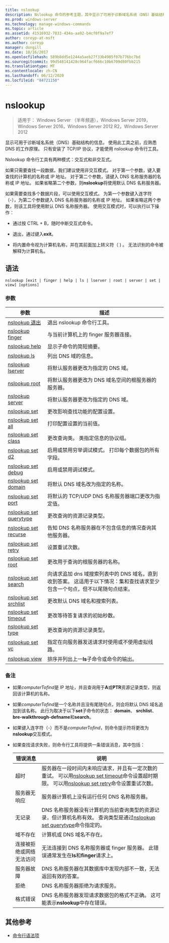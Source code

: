```yaml
---
title: nslookup
description: Nslookup 命令的参考主题，其中显示了可用于诊断域名系统（DNS）基础结构的信息。
ms.prod: windows-server
ms.technology: manage-windows-commands
ms.topic: article
ms.assetid: 41516932-7833-434a-aa92-b4cf0f9a7ef7
author: coreyp-at-msft
ms.author: coreyp
manager: dongill
ms.date: 10/16/2017
ms.openlocfilehash: 589b8dd5e1244a5aeb27f33b4985f07b776bc7bd
ms.sourcegitcommit: 99d548141428c964facf666c10b6709d80fbb215
ms.translationtype: MT
ms.contentlocale: zh-CN
ms.lasthandoff: 06/12/2020
ms.locfileid: "84721150"
---
```

# <a name="nslookup"></a>nslookup

> 适用于： Windows Server （半年频道），Windows Server 2019，Windows Server 2016，Windows Server 2012 R2，Windows Server 2012

显示可用于诊断域名系统（DNS）基础结构的信息。 使用此工具之前，应熟悉 DNS 的工作原理。 只有安装了 TCP/IP 协议，才能使用 nslookup 命令行工具。

Nslookup 命令行工具有两种模式：交互式和非交互式。

如果只需要查找一段数据，我们建议使用非交互模式。 对于第一个参数，键入要查找的计算机的名称或 IP 地址。 对于第二个参数，请键入 DNS 名称服务器的名称或 IP 地址。 如果省略第二个参数，则**nslookup**将使用默认 DNS 名称服务器。

如果需要查找多个数据片段，可以使用交互模式。 为第一个参数键入连字符（-），为第二个参数键入 DNS 名称服务器的名称或 IP 地址。 如果省略这两个参数，则该工具将使用默认 DNS 名称服务器。 使用交互模式时，可以执行以下操作：

- 通过按 CTRL + B，随时中断交互式命令。

- 退出，通过键入**exit**。

- 将内置命令视为计算机名称，并在其前面加上转义符（ \) 。 无法识别的命令被解释为计算机名。

## <a name="syntax"></a>语法

```
nslookup [exit | finger | help | ls | lserver | root | server | set | view] [options]
```

### <a name="parameters"></a>参数

| 参数 | 描述 |
| --------- | ----------- |
| [nslookup 退出](nslookup-exit-command.md) | 退出 nslookup 命令行工具。 |
| [nslookup finger](nslookup-finger-command.md) | 与当前计算机上的 finger 服务器连接。 |
| [nslookup help](nslookup-help.md) | 显示子命令的简短摘要。 |
| [nslookup ls](nslookup-ls.md) | 列出 DNS 域的信息。 |
| [nslookup lserver](nslookup-lserver.md) | 将默认服务器更改为指定的 DNS 域。 |
| [nslookup root](nslookup-root.md) | 将默认服务器更改为 DNS 域名空间的根服务器的服务器。 |
| [nslookup server](nslookup-server.md) | 将默认服务器更改为指定的 DNS 域。 |
| [nslookup set](nslookup-set.md) | 更改影响查找功能的配置设置。 |
| [nslookup set all](nslookup-set-all.md) | 打印配置设置的当前值。 |
| [nslookup set class](nslookup-set-class.md) | 更改查询类。 类指定信息的协议组。 |
| [nslookup set d2](nslookup-set-d2.md) | 启用或禁用穷举调试模式。 打印每个数据包的所有字段。 |
| [nslookup set debug](nslookup-set-debug.md) | 启用或禁用调试模式。 |
| [nslookup set domain](nslookup-set-domain.md) | 将默认 DNS 域名改为指定的名称。 |
| [nslookup set port](nslookup-set-port.md) | 将默认的 TCP/UDP DNS 名称服务器端口更改为指定值。 |
| [nslookup set querytype](nslookup-set-querytype.md) | 更改查询的资源记录类型。 |
| [nslookup set recurse](nslookup-set-recurse.md) | 告知 DNS 名称服务器在不包含信息的情况查询其他服务器。 |
| [nslookup set retry](nslookup-set-retry.md) | 设置重试次数。 |
| [nslookup set root](nslookup-set-root.md) | 更改用于查询的根服务器的名称。 |
| [nslookup set search](nslookup-set-search.md) | 向请求追加 dns 域搜索列表中的 DNS 域名，直到收到答案。 这适用于以下情况：集和查找请求至少包含一个句点，但不以尾随句点结束。 |
| [nslookup set srchlist](nslookup-set-srchlist.md) | 更改默认 DNS 域名和搜索列表。 |
| [nslookup set timeout](nslookup-set-timeout.md) | 更改等待答复请求的初始秒数。 |
| [nslookup set type](nslookup-set-type.md) | 更改查询的资源记录类型。 |
| [nslookup set vc](nslookup-set-vc.md) | 指定在向服务器发送请求时使用或不使用虚拟线路。 |
| [nslookup view](nslookup-view.md) | 排序并列出上一**ls**子命令或命令的输出。 |

### <a name="remarks"></a>备注

- 如果*computerTofind*是 IP 地址，并且查询用于**A**或**PTR**资源记录类型，则返回该计算机的名称。

- 如果*computerTofind*是一个名称并且没有尾随句点，则会将默认 DNS 域名追加到该名称。 此行为取决于以下**set**子命令的状态： **domain**、 **srchlist**、 **bre-walkthrough-defname**和**search**。

- 如果键入连字符（-）而不是*computerTofind*，则命令提示符将更改为**nslookup**交互模式。

- 如果查找请求失败，则命令行工具将提供一条错误消息，其中包括：

  | 错误消息 | 说明 |
  | ------------- | ----------- |
  | 超时 |服务器在一段时间内未响应请求，并且有一定次数的重试。 可以用[nslookup set timeout](nslookup-set-timeout.md)命令设置超时期限。 可以用[nslookup set retry](nslookup-set-retry.md)命令设置重试次数。 |
  | 服务器无响应 | 服务器计算机上没有运行任何 DNS 名称服务器。 |
  | 无记录 | DNS 名称服务器没有计算机的当前查询类型的资源记录，但计算机名称有效。 查询类型是通过[nslookup set querytype](nslookup-set-querytype.md)命令指定的。 |
  | 域不存在 | 计算机或 DNS 域名不存在。 |
  | 连接被拒绝或网络无法访问 | 无法连接到 DNS 名称服务器或 finger 服务器。 此错误通常发生在**ls**和**finger**请求上。 |
  | 服务器故障 | DNS 名称服务器在其数据库中发现内部不一致，无法返回有效的答案。 |
  | 拒绝 | DNS 名称服务器拒绝为请求服务。 |
  | 格式错误 | DNS 名称服务器发现请求数据包的格式不正确。 这可能表示**nslookup**中存在错误。 |

## <a name="additional-references"></a>其他参考

- [命令行语法项](command-line-syntax-key.md)
